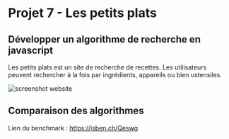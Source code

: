 # Projet 7 - Les petits plats


## Développer un algorithme de recherche en javascript

Les petits plats est un site de recherche de recettes. Les utilisateurs peuvent rechercher à la fois par ingrédients, appareils ou bien ustensiles.


![screenshot website](https://github.com/Odul68/LudovicDeckert_7_11042022/blob/main/Assets/Screenshot%20website%20les%20petits%20plats.png)


## Comparaison des algorithmes

Lien du benchmark : https://jsben.ch/Qeswq
